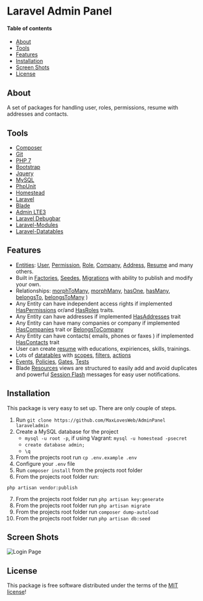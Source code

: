 # Laravel Admin Panel

#### Table of contents
- [About](#about)
- [Tools](#tools)
- [Features](#features)
- [Installation](#installation)
- [Screen Shots](#screen-shots)
- [License](#license)

## About
A set of packages for handling user, roles, permissions, resume with addresses and contacts.

## Tools
* [Composer](https://getcomposer.org/)
* [Git](https://git-scm.com/)
* [PHP 7](https://www.php.net/manual/en/)
* [Bootstrap](https://getbootstrap.com/)
* [Jquery](https://jquery.com/)
* [MySQL](https://github.com/mysql)
* [PhpUnit](https://phpunit.readthedocs.io/en/9.0/)
* [Homestead](https://laravel.com/docs/6.x/homestead)
* [Laravel](http://laravel.com/)
* [Blade](https://laravel.com/docs/6.x/blade)
* [Admin LTE3](https://github.com/jeroennoten/Laravel-AdminLTE)
* [Laravel Debugbar](https://github.com/barryvdh/laravel-debugbar) 
* [Laravel-Modules](https://github.com/nWidart/laravel-modules)
* [Laravel-Datatables](https://github.com/yajra/laravel-datatables)

## Features
* [Entities](https://github.com/MaxLovesWeb/AdminPanel/tree/master/Modules/Account/Entities): [User](https://github.com/MaxLovesWeb/AdminPanel/blob/master/Modules/Account/Entities/User.php), [Permission](https://github.com/MaxLovesWeb/AdminPanel/blob/master/Modules/Account/Entities/Permission.php), [Role](https://github.com/MaxLovesWeb/AdminPanel/blob/master/Modules/Account/Entities/Role.php), [Company](https://github.com/MaxLovesWeb/AdminPanel/blob/master/Modules/Company/Entities/Company.php), [Address](https://github.com/MaxLovesWeb/AdminPanel/blob/master/Modules/Company/Entities/Address.php), [Resume](https://github.com/MaxLovesWeb/AdminPanel/blob/master/Modules/Company/Entities/Resume.php) and many others.
* Built in [Factories](https://github.com/MaxLovesWeb/AdminPanel/tree/master/Modules/Account/Database/factories), [Seedes](https://github.com/MaxLovesWeb/AdminPanel/tree/master/Modules/Account/Database/Seeders), [Migrations](https://github.com/MaxLovesWeb/AdminPanel/tree/master/Modules/Account/Database/Migrations) with ability to publish and modify your own.
* Relationships: [morphToMany](https://github.com/MaxLovesWeb/AdminPanel/tree/master/Modules/Account/Traits/HasRoles.php), [morphMany](https://github.com/MaxLovesWeb/AdminPanel/tree/master/Modules/Addresses/Traits/HasAddresses.php), [hasOne](https://github.com/MaxLovesWeb/AdminPanel/tree/master/Modules/Person/Traits/HasOnePerson.php), [hasMany](https://github.com/MaxLovesWeb/AdminPanel/tree/master/Modules/Resume/Traits/HasResume.php), [belongsTo](https://github.com/MaxLovesWeb/AdminPanel/tree/master/Modules/Company/Traits/BelongsToCompany.php), [belongsToMany](https://github.com/MaxLovesWeb/AdminPanel/tree/master/Modules/Resume/Entities/Skill.php) )
* Any Entity can have independent access rights if implemented [HasPermissions](https://github.com/MaxLovesWeb/AdminPanel/tree/master/Modules/Account/Traits/HasPermissions.php) or/and [HasRoles](https://github.com/MaxLovesWeb/AdminPanel/tree/master/Modules/Account/Traits/HasRoles.php) traits.
* Any Entity can have addresses if implemented [HasAddresses](https://github.com/MaxLovesWeb/AdminPanel/tree/master/Modules/Addresses/Traits/HasAddresses.php) trait
* Any Entity can have many companies or company if implemented [HasCompanies](https://github.com/MaxLovesWeb/AdminPanel/tree/master/Modules/Company/Traits/HasCompanies.php) trait or [BelongsToCompany](https://github.com/MaxLovesWeb/AdminPanel/tree/master/Modules/Company/Traits/BelongsToCompany.php)
* Any Entity can have contacts( emails, phones or faxes ) if implemented [HasContacts](https://github.com/MaxLovesWeb/AdminPanel/tree/master/Modules/Contact/Traits/HasContacts.php) trait
* User can create [resume](https://github.com/MaxLovesWeb/AdminPanel/tree/master/Modules/Contact/Traits/HasContacts.php) with educations, expiriences, skills, trainings.
* Lots of [datatables](https://github.com/MaxLovesWeb/AdminPanel/tree/master/Modules/Account/Tables/Users/UserDatatable.php) with [scopes](https://github.com/MaxLovesWeb/AdminPanel/tree/master/Modules/Account/Tables/Scopes/Active.php), [filters](https://github.com/MaxLovesWeb/AdminPanel/tree/master/Modules/Account/Filters/UserFilter.php), [actions](https://github.com/MaxLovesWeb/AdminPanel/tree/master/Modules/Account/Tables/Users/UserActions.php)
* [Events](https://github.com/MaxLovesWeb/AdminPanel/tree/master/Modules/Account/Events/Users), [Policies](https://github.com/MaxLovesWeb/AdminPanel/tree/master/Modules/Account/Policies), [Gates](https://laravel.com/docs/6.x/authorization#writing-gates), [Tests](https://github.com/MaxLovesWeb/AdminPanel/tree/master/Modules/Account/Tests)
* Blade [Resources](https://github.com/MaxLovesWeb/AdminPanel/tree/master/Modules/Account/Resources/views) views are structured to easily add and avoid duplicates and powerful [Session  Flash](https://laravel.com/docs/6.x/session) messages for easy user notifications.

## Installation
This package is very easy to set up. There are only couple of steps.

1. Run `git clone https://github.com/MaxLovesWeb/AdminPanel laraveladmin`
2. Create a MySQL database for the project
    * ```mysql -u root -p```, if using Vagrant: ```mysql -u homestead -psecret```
    * ```create database admin;```
    * ```\q```
3. From the projects root run `cp .env.example .env`
4. Configure your `.env` file
5. Run `composer install` from the projects root folder
6. From the projects root folder run:
```
php artisan vendor:publish
```
7. From the projects root folder run `php artisan key:generate`
8. From the projects root folder run `php artisan migrate`
9. From the projects root folder run `composer dump-autoload`
10. From the projects root folder run `php artisan db:seed`


## Screen Shots
![Login Page](https://github.com/MaxLovesWeb/AdminPanel/tree/master/public/screenshots/login.JPG)

## License
This package is free software distributed under the terms of the [MIT license](https://opensource.org/licenses/MIT)!
